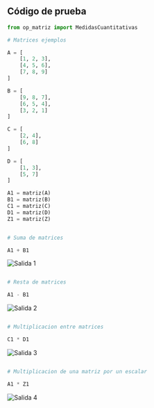 ##  Código de prueba

```python
from op_matriz import MedidasCuantitativas

# Matrices ejemplos

A = [
    [1, 2, 3],
    [4, 5, 6],
    [7, 8, 9]
]

B = [
    [9, 8, 7],
    [6, 5, 4],
    [3, 2, 1]
]

C = [
    [2, 4],
    [6, 8]
]

D = [
    [1, 3],
    [5, 7]
]

A1 = matriz(A)
B1 = matriz(B)
C1 = matriz(C)
D1 = matriz(D)
Z1 = matriz(Z)

```

```python

# Suma de matrices

A1 + B1

```

![Salida 1](/images/suma_matriz.jpg)

```python

# Resta de matrices

A1 - B1

```

![Salida 2](/images/resta_matriz.jpg)

```python

# Multiplicacion entre matrices

C1 * D1

```

![Salida 3](/images/multi_matriz.jpg)

```python

# Multiplicacion de una matriz por un escalar

A1 * Z1

```

![Salida 4](/images/multi_escalar_matriz.jpg)
